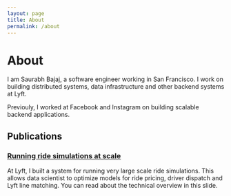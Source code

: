 ```yaml
---
layout: page
title: About
permalink: /about
---
```


# About

I am Saurabh Bajaj, a software engineer working in San Francisco.
I work on building distributed systems, data infrastructure and other backend systems at Lyft.

Previouly, I worked at Facebook and Instagram on building scalable backend applications.


## Publications

### [Running ride simulations at scale](http://www.slideshare.net/bajajsaurabh/dataengconf-simulations-at-scale)
At Lyft, I built a system for running very large scale ride simulations. This allows data scientist to optimize models for ride pricing, driver dispatch and Lyft line matching. You can read about the technical overview in this slide.

